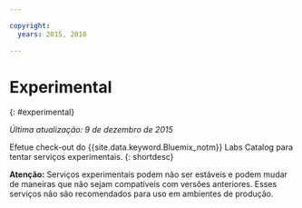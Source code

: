 ```yaml
---

copyright:
  years: 2015, 2016

---
```


# Experimental
{: #experimental}

*Última atualização: 9 de dezembro de 2015*

Efetue check-out do {{site.data.keyword.Bluemix_notm}} Labs Catalog para tentar serviços experimentais.
{: shortdesc} 



**Atenção:** Serviços experimentais podem não ser estáveis e podem mudar de maneiras que não sejam compatíveis com versões anteriores. Esses serviços não são recomendados para uso em ambientes de produção. 

